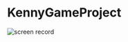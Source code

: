 # KennyGameProject


![screen record](https://user-images.githubusercontent.com/47984473/164761663-e48bcda7-fb1d-40e0-8762-e227868063ad.gif)
